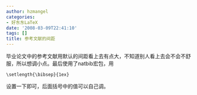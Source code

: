 ```yaml
---
author: hzmangel
categories:
- 好东东LaTeX
date: '2008-03-09T22:41:10'
tags: []
title: 参考文献的间距
---
```

毕业论文中的参考文献用默认的间距看上去有点大，不知道别人看上去会不会不舒服，所以想调小点。最后使用了natbib宏包，用

    
    
    \setlength{\bibsep}{1ex}
    

设置一下即可，后面括号中的值可以自己调。